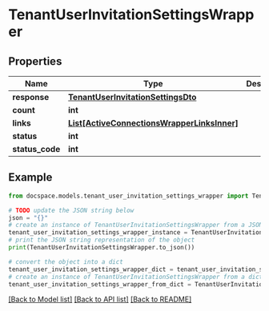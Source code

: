 # TenantUserInvitationSettingsWrapper


## Properties

Name | Type | Description | Notes
------------ | ------------- | ------------- | -------------
**response** | [**TenantUserInvitationSettingsDto**](TenantUserInvitationSettingsDto.md) |  | [optional] 
**count** | **int** |  | [optional] 
**links** | [**List[ActiveConnectionsWrapperLinksInner]**](ActiveConnectionsWrapperLinksInner.md) |  | [optional] 
**status** | **int** |  | [optional] 
**status_code** | **int** |  | [optional] 

## Example

```python
from docspace.models.tenant_user_invitation_settings_wrapper import TenantUserInvitationSettingsWrapper

# TODO update the JSON string below
json = "{}"
# create an instance of TenantUserInvitationSettingsWrapper from a JSON string
tenant_user_invitation_settings_wrapper_instance = TenantUserInvitationSettingsWrapper.from_json(json)
# print the JSON string representation of the object
print(TenantUserInvitationSettingsWrapper.to_json())

# convert the object into a dict
tenant_user_invitation_settings_wrapper_dict = tenant_user_invitation_settings_wrapper_instance.to_dict()
# create an instance of TenantUserInvitationSettingsWrapper from a dict
tenant_user_invitation_settings_wrapper_from_dict = TenantUserInvitationSettingsWrapper.from_dict(tenant_user_invitation_settings_wrapper_dict)
```
[[Back to Model list]](../README.md#documentation-for-models) [[Back to API list]](../README.md#documentation-for-api-endpoints) [[Back to README]](../README.md)


